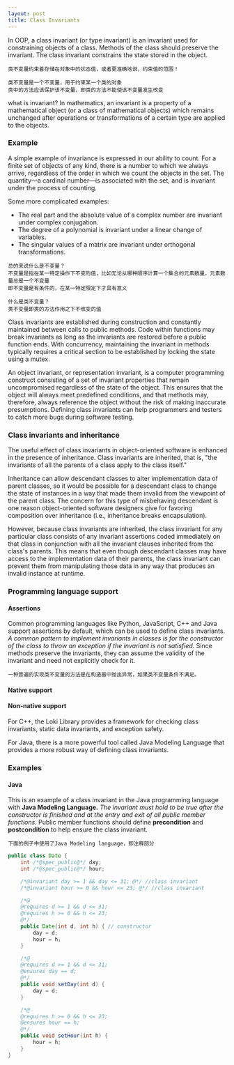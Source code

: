 ```yaml
---
layout: post
title: Class Invariants
---
```


In OOP, a class invariant (or type invariant) is an invariant used for constraining objects of a class. Methods of the class should preserve the invariant. The class invariant constrains the state stored in the object.

```
类不变量约束着存储在对象中的状态值，或者更准确地说，约束值的范围！

类不变量是一个不变量，用于约束某一个类的对象
类中的方法应该保护该不变量，即类的方法不能使该不变量发生改变
```

what is invariant?
In mathematics, an invariant is a property of a mathematical object (or a class of mathematical objects) which remains unchanged after operations or transformations of a certain type are applied to the objects.

### Example
A simple example of invariance is expressed in our ability to count. For a finite set of objects of any kind, there is a number to which we always arrive, regardless of the order in which we count the objects in the set. The quantity—a cardinal number—is associated with the set, and is invariant under the process of counting. 

Some more complicated examples:
+ The real part and the absolute value of a complex number are invariant under complex conjugation.
+ The degree of a polynomial is invariant under a linear change of variables.
+ The singular values of a matrix are invariant under orthogonal transformations.

```
总的来说什么是不变量？
不变量是指在某一特定操作下不变的值，比如无论从哪种顺序计算一个集合的元素数量，元素数量总是一个不变量
即不变量是有条件的，在某一特定限定下才具有意义

什么是类不变量？
类不变量即类的方法作用之下不改变的值
```

Class invariants are established during construction and constantly maintained between calls to public methods. Code within functions may break invariants as long as the invariants are restored before a public function ends. With concurrency, maintaining the invariant in methods typically requires a critical section to be established by locking the state using a mutex.

An object invariant, or representation invariant, is a computer programming construct consisting of a set of invariant properties that remain uncompromised regardless of the state of the object. This ensures that the object will always meet predefined conditions, and that methods may, therefore, always reference the object without the risk of making inaccurate presumptions. Defining class invariants can help programmers and testers to catch more bugs during software testing.

### Class invariants and inheritance
The useful effect of class invariants in object-oriented software is enhanced in the presence of inheritance. Class invariants are inherited, that is, "the invariants of all the parents of a class apply to the class itself."

Inheritance can allow descendant classes to alter implementation data of parent classes, so it would be possible for a descendant class to change the state of instances in a way that made them invalid from the viewpoint of the parent class. The concern for this type of misbehaving descendant is one reason object-oriented software designers give for favoring composition over inheritance (i.e., inheritance breaks encapsulation).

However, because class invariants are inherited, the class invariant for any particular class consists of any invariant assertions coded immediately on that class in conjunction with all the invariant clauses inherited from the class's parents. This means that even though descendant classes may have access to the implementation data of their parents, the class invariant can prevent them from manipulating those data in any way that produces an invalid instance at runtime.

### Programming language support

#### Assertions
Common programming languages like Python, JavaScript, C++ and Java support assertions by default, which can be used to define class invariants. *A common pattern to implement invariants in classes is for the constructor of the class to throw an exception if the invariant is not satisfied.* Since methods preserve the invariants, they can assume the validity of the invariant and need not explicitly check for it.

```
一种普遍的实现类不变量的方法是在构造器中抛出异常，如果类不变量条件不满足。
```

#### Native support

#### Non-native support
For C++, the Loki Library provides a framework for checking class invariants, static data invariants, and exception safety.

For Java, there is a more powerful tool called Java Modeling Language that provides a more robust way of defining class invariants.

### Examples

#### Java
This is an example of a class invariant in the Java programming language with **Java Modeling Language.** *The invariant must hold to be true after the constructor is finished and at the entry and exit of all public member functions.* Public member functions should define **precondition** and **postcondition** to help ensure the class invariant.

```
下面的例子中使用了Java Modeling language，即注释部分
```

```Java
public class Date {
    int /*@spec_public@*/ day;
    int /*@spec_public@*/ hour;

    /*@invariant day >= 1 && day <= 31; @*/ //class invariant
    /*@invariant hour >= 0 && hour <= 23; @*/ //class invariant

    /*@
    @requires d >= 1 && d <= 31;
    @requires h >= 0 && h <= 23;
    @*/
    public Date(int d, int h) { // constructor
        day = d;
        hour = h;
    }

    /*@
    @requires d >= 1 && d <= 31;
    @ensures day == d;
    @*/
    public void setDay(int d) {
        day = d;
    }

    /*@
    @requires h >= 0 && h <= 23;
    @ensures hour == h;
    @*/
    public void setHour(int h) {
        hour = h;
    }
}
```


